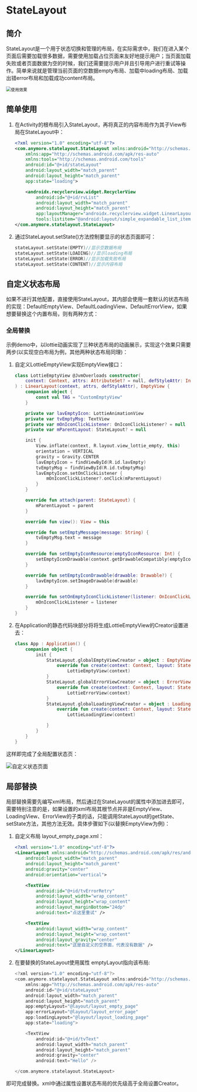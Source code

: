 # StateLayout

## 简介

StateLayout是一个用于状态切换和管理的布局，在实际需求中，我们在进入某个页面后需要加载很多数据，需要使用加载占位页面来友好地提示用户；当页面加载失败或者页面数据为空的时候，我们还需要提示用户并且引导用户进行重试等操作。简单来说就是管理当前页面的空数据empty布局、加载中loading布局、加载出错error布局和加载成功content布局。

<img src="http://cdn.1or1.icu/image/device-2020-04-04-144151.gif" alt="使用效果" style="zoom:80%;" />

##  简单使用

1. 在Activity的根布局引入StateLayout，再将真正的内容布局作为其子View布局在StateLayout中：

   ```xml
   <?xml version="1.0" encoding="utf-8"?>
   <com.anymore.statelayout.StateLayout xmlns:android="http://schemas.android.com/apk/res/android"
       xmlns:app="http://schemas.android.com/apk/res-auto"
       xmlns:tools="http://schemas.android.com/tools"
       android:id="@+id/stateLayout"
       android:layout_width="match_parent"
       android:layout_height="match_parent"
       app:state="loading">
   
       <androidx.recyclerview.widget.RecyclerView
           android:id="@+id/rvList"
           android:layout_width="match_parent"
           android:layout_height="match_parent"
           app:layoutManager="androidx.recyclerview.widget.LinearLayoutManager"
           tools:listitem="@android:layout/simple_expandable_list_item_1" />
   </com.anymore.statelayout.StateLayout>
   ```

2. 通过StateLayout.setState()方法控制要显示的状态页面即可：

   ```kotlin
   stateLayout.setState(EMPTY)//显示空数据布局
   stateLayout.setState(LOADING)//显示loading布局
   stateLayout.setState(ERROR)//显示加载失败布局
   stateLayout.setState(CONTENT)//显示内容布局
   ```

## 自定义状态布局

如果不进行其他配置，直接使用StateLayout，其内部会使用一套默认的状态布局的实现：DefaultEmptyView、DefaultLoadingView、DefaultErrorView，如果想要替换这个内置布局，则有两种方式：

### 全局替换

示例demo中，以lottie动画实现了三种状态布局的动画展示，实现这个效果只需要两步(以实现空白布局为例，其他两种状态布局同理)：

1. 自定义LottieEmptyView实现EmptyView接口：

   ```kotlin
   class LottieEmptyView @JvmOverloads constructor(
       context: Context, attrs: AttributeSet? = null, defStyleAttr: Int = 0
   ) : LinearLayout(context, attrs, defStyleAttr), EmptyView {
       companion object {
           const val TAG = "CustomEmptyView"
       }
   
       private var lavEmptyIcon: LottieAnimationView
       private var tvEmptyMsg: TextView
       private var mOnIconClickListener: OnIconClickListener? = null
       private var mParentLayout: StateLayout? = null
   
       init {
           View.inflate(context, R.layout.view_lottie_empty, this)
           orientation = VERTICAL
           gravity = Gravity.CENTER
           lavEmptyIcon = findViewById(R.id.lavEmpty)
           tvEmptyMsg = findViewById(R.id.tvEmptyMsg)
           lavEmptyIcon.setOnClickListener {
               mOnIconClickListener?.onClick(mParentLayout)
           }
       }
   
       override fun attach(parent: StateLayout) {
           mParentLayout = parent
       }
   
       override fun view(): View = this
   
       override fun setEmptyMessage(message: String) {
           tvEmptyMsg.text = message
       }
   
       override fun setEmptyIconResource(emptyIconResource: Int) {
           setEmptyIconDrawable(context.getDrawableCompatibly(emptyIconResource))
       }
   
       override fun setEmptyIconDrawable(drawable: Drawable?) {
           lavEmptyIcon.setImageDrawable(drawable)
       }
   
       override fun setOnEmptyIconClickListener(listener: OnIconClickListener) {
           mOnIconClickListener = listener
       }
   }
   ```

   

2. 在Application的静态代码块部分将将生成LottieEmptyView的Creator设置进去：

   ```kotlin
   class App : Application() {
       companion object {
           init {
               StateLayout.globalEmptyViewCreator = object : EmptyViewCreator {
                   override fun create(context: Context, layout: StateLayout) =
                       LottieEmptyView(context)
               }
               StateLayout.globalErrorViewCreator = object : ErrorViewCreator {
                   override fun create(context: Context, layout: StateLayout) =
                       LottieErrorView(context)
               }
               StateLayout.globalLoadingViewCreator = object : LoadingViewCreator {
                   override fun create(context: Context, layout: StateLayout) =
                       LottieLoadingView(context)
   
               }
           }
       }
   }
   ```

这样即完成了全局配置状态页：

![自定义状态页面](http://cdn.1or1.icu/image/device-2020-04-04-144550.gif)

## 局部替换

局部替换需要先编写xml布局，然后通过在StateLayout的属性中添加进去即可，需要特别注意的是，如果设置的xml布局其根节点并非是EmptyView、LoadingView、ErrorView的子类的话，只能调用StateLayout的getState、setState方法，其他方法无效。具体步骤如下(以替换EmptyView为例)：

1. 自定义布局 layout_empty_page.xml：

   ```xml
   <?xml version="1.0" encoding="utf-8"?>
   <LinearLayout xmlns:android="http://schemas.android.com/apk/res/android"
       android:layout_width="match_parent"
       android:layout_height="match_parent"
       android:gravity="center"
       android:orientation="vertical">
   
       <TextView
           android:id="@+id/tvErrorRetry"
           android:layout_width="wrap_content"
           android:layout_height="wrap_content"
           android:layout_marginBottom="24dp"
           android:text="点这里重试" />
   
       <TextView
           android:layout_width="wrap_content"
           android:layout_height="wrap_content"
           android:layout_gravity="center"
           android:text="这是自定义的空界面，代表没有数据" />
   </LinearLayout>
   ```

2. 在要替换的StateLayout使用属性 emptyLayout指向该布局:

   ```kotlin
   <?xml version="1.0" encoding="utf-8"?>
   <com.anymore.statelayout.StateLayout xmlns:android="http://schemas.android.com/apk/res/android"
       xmlns:app="http://schemas.android.com/apk/res-auto"
       android:id="@+id/stateLayout"
       android:layout_width="match_parent"
       android:layout_height="match_parent"
       app:emptyLayout="@layout/layout_empty_page"
       app:errorLayout="@layout/layout_error_page"
       app:loadingLayout="@layout/layout_loading_page"
       app:state="loading">
   
       <TextView
           android:id="@+id/tvText"
           android:layout_width="match_parent"
           android:layout_height="match_parent"
           android:gravity="center"
           android:text="Hello" />
   
   </com.anymore.statelayout.StateLayout>
   ```

即可完成替换。xml中通过属性设置状态布局的优先级高于全局设置Creator。